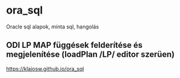 # ora_sql
Oracle sql alapok, minta sql, hangolás



## ODI LP MAP függések felderítése és megjelenítése (loadPlan /LP/ editor szerüen)

https://klajosw.github.io/ora_sql
